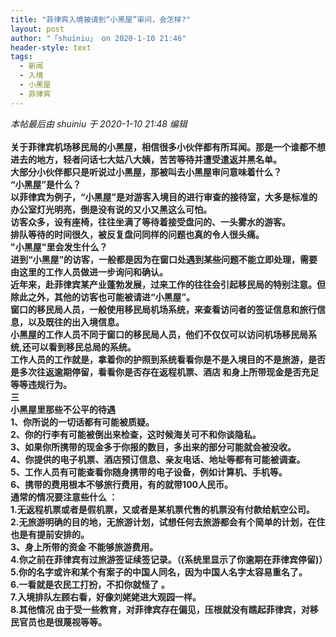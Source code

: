 ```yaml
---
title: "菲律宾入境被请到“小黑屋”审问，会怎样?"
layout: post
author: "「shuiniu」 on 2020-1-10 21:46"
header-style: text
tags:
  - 新闻
  - 入境
  - 小黑屋
  - 菲律宾
---
```


<head></head>
<body>
 <i class="pstatus"> 本帖最后由 shuiniu 于 2020-1-10 21:48 编辑 </i>
 <br> 
 <br> 
 <strong> 
  <div align="left"> 
   <font color="#222222">关于菲律宾机场移民局的小黑屋，相信很多小伙伴都有所耳闻。那是一个谁都不想进去的地方，轻者问话七大姑八大姨，苦苦等待并遭受遣返并黑名单。</font> 
  </div> 
  <div align="left"> 
   <font color="#222222">大部分小伙伴都只是听说过小黑屋，那被叫去小黑屋审问意味着什么？</font> 
  </div> 
  <div align="left"> 
   <div align="left"> 
    <font style="color:rgb(34, 34, 34)"><strong>“小黑屋”是什么？</strong></font> 
   </div> 
   <div align="left"> 
    <font style="color:rgb(34, 34, 34)">以菲律宾为例子，“小黑屋”是对游客入境目的进行审查的接待室，大多是标准的办公室灯光明亮，倒是没有说的又小又黑这么可怕。</font> 
   </div> 
   <div align="left"> 
    <font style="color:rgb(34, 34, 34)">访客众多，设有座椅，往往坐满了等待着接受盘问的、一头雾水的游客。</font> 
   </div> 
   <div align="left"> 
    <font style="color:rgb(34, 34, 34)">排队等待的时间很久，被反复盘问同样的问题也真的令人很头痛。</font> 
   </div> 
   <div align="left"> 
    <font style="color:rgb(34, 34, 34)"><strong>"小黑屋"里会发生什么？</strong></font> 
   </div> 
   <div align="left"> 
    <font style="color:rgb(34, 34, 34)">进到“小黑屋”的访客，一般都是因为在窗口处遇到某些问题不能立即处理，需要由这里的工作人员做进一步询问和确认。</font> 
   </div> 
   <div align="left"> 
    <font style="color:rgb(34, 34, 34)">近年来，赴菲律宾某产业蓬勃发展，过来工作的往往会引起移民局的特别注意。但除此之外，其他的访客也可能被请进“小黑屋”。</font> 
   </div> 
   <div align="left"> 
    <font style="color:rgb(34, 34, 34)">窗口的移民局人员，一般使用移民局机场系统，来查看访问者的签证信息和旅行信息，以及既往的出入境信息。</font> 
   </div> 
   <div align="left"> 
    <font style="color:rgb(34, 34, 34)">小黑屋的工作人员不同于窗口的移民局人员，他们不仅仅可以访问机场移民局系统,还可以看到移民总局的系统。</font> 
   </div> 
   <div align="left"> 
    <font style="color:rgb(34, 34, 34)">工作人员的工作就是，拿着你的护照到系统看看你是不是入境目的不是旅游，是否是多次往返逾期停留，看看你是否存在返程机票、酒店 和身上所带现金是否充足等等违规行为。</font> 
   </div> 
   <div align="left"> 
    <font style="color:rgb(34, 34, 34)">三</font> 
   </div> 
   <div align="left"> 
    <font style="color:rgb(34, 34, 34)"><strong>小黑屋里那些不公平的待遇</strong></font> 
   </div> 
   <div align="left"> 
    <font style="color:rgb(34, 34, 34)">1、你所说的一切话都有可能被质疑。</font> 
   </div> 
   <div align="left"> 
    <font style="color:rgb(34, 34, 34)">2、你的行李有可能被倒出来检查，这时候海关可不和你谈隐私。</font> 
   </div> 
   <div align="left"> 
    <font style="color:rgb(34, 34, 34)">3、如果你所携带的现金多于你报的数目，多出来的部分可能就会被没收。</font> 
   </div> 
   <div align="left"> 
    <font style="color:rgb(34, 34, 34)">4、你提供的电子机票、酒店预订信息、亲友电话、地址等都有可能被调查。</font> 
   </div> 
   <div align="left"> 
    <font style="color:rgb(34, 34, 34)">5、工作人员有可能查看你随身携带的电子设备，例如计算机、手机等。</font> 
   </div> 
   <div align="left"> 
    <font style="color:rgb(34, 34, 34)">6、携带的费用根本不够旅行费用，有的就带100人民币。</font> 
   </div> 
   <div align="left"> 
    <font style="color:rgb(34, 34, 34)"><strong>通常的情况要注意些什么 ：</strong></font> 
   </div> 
   <div align="left"> 
    <font style="color:rgb(34, 34, 34)">1.无返程机票或者是假机票，又或者是某机票代售的机票没有付款给航空公司。</font> 
   </div> 
   <div align="left"> 
    <font style="color:rgb(34, 34, 34)">2.无旅游明确的目的地，无旅游计划，试想任何去旅游都会有个简单的计划，在住也是有提前安排的。</font> 
   </div> 
   <div align="left"> 
    <font style="color:rgb(34, 34, 34)">3、身上所带的资金 不能够旅游费用。</font> 
   </div> 
   <div align="left"> 
    <font style="color:rgb(34, 34, 34)">4.你之前在菲律宾有过旅游签证续签记录。（(系统里显示了你逾期在菲律宾停留)）</font> 
   </div> 
   <div align="left"> 
    <font style="color:rgb(34, 34, 34)">5.你的名字或许和某个有案子的中国人同名，因为中国人名字太容易重名了。</font> 
   </div> 
   <div align="left"> 
    <font style="color:rgb(34, 34, 34)">6.一看就是农民工打扮，不扣你就怪了 。</font> 
   </div> 
   <div align="left"> 
    <font style="color:rgb(34, 34, 34)">7.入境排队左顾右看，好像刘姥姥进大观园一样。</font> 
   </div> 
   <div align="left"> 
    <font style="color:rgb(34, 34, 34)">8.其他情况 由于受一些教育，对菲律宾存在偏见，压根就没有瞧起菲律宾，对移民官员也是很蔑视等等。</font> 
   </div> 
  </div></strong>
</body>


